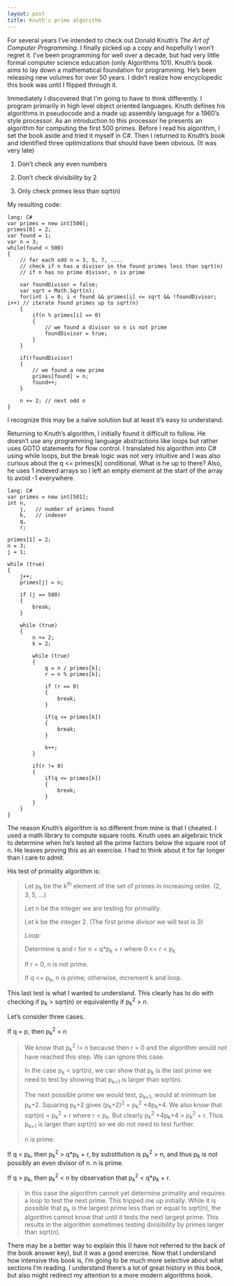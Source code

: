 ```yaml
---
layout: post
title: Knuth's prime algorithm
---
```



For several years I’ve intended to check out Donald Knuth’s _The Art of Computer Programming_. I finally picked up a copy and hopefully I won’t regret it. I’ve been programming for well over a decade, but had very little formal computer science education (only Algorithms 101). Knuth’s book aims to lay down a mathematical foundation for programming. He’s been releasing new volumes for over 50 years. I didn’t realize how encyclopedic this book was until I flipped through it.

Immediately I discovered that I’m going to have to think differently. I program primarily in high level object oriented languages. Knuth defines his algorithms in pseudocode and a made up assembly language for a 1960’s style processor. As an introduction to this processor he presents an algorithm for computing the first 500 primes. Before I read his algorithm, I set the book aside and tried it myself in C#. Then I returned to Knuth’s book and identified three optimizations that should have been obvious. (It was very late)

1. Don’t check any even numbers

2. Don’t check divisibility by 2

3. Only check primes less than sqrt(n)

My resulting code:

    lang: C#
    var primes = new int[500];
    primes[0] = 2;
    var found = 1;
    var n = 3;
    while(found < 500)
    {
    	// for each odd n = 3, 5, 7, ....
    	// check if n has a divisor in the found primes less than sqrt(n)
    	// if n has no prime divisor, n is prime
    
    	var foundDivisor = false;
    	var sqrt = Math.Sqrt(n);
    	for(int i = 0; i < found && primes[i] <= sqrt && !foundDivisor; i++) // iterate found primes up to sqrt(n)
    	{
    		if(n % primes[i] == 0)
    		{
    			// we found a divisor so n is not prime
    			foundDivisor = true;
    		}
    	}
    
    	if(!foundDivisor)
    	{
    		// we found a new prime
    		primes[found] = n;
    		found++;
    	}
    
    	n += 2; // next odd n
    }

I recognize this may be a naïve solution but at least it’s easy to understand.

Returning to Knuth’s algorithm, I initially found it difficult to follow. He doesn’t use any programming language abstractions like loops but rather uses GOTO statements for flow control. I translated his algorithm into C# using while loops, but the break logic was not very intuitive and I was also curious about the q <= primes[k] conditional. What is he up to there? Also, he uses 1 indexed arrays so I left an empty element at the start of the array to avoid -1 everywhere.

    lang: C#
    var primes = new int[501];
    int n,
    	j,   // number of primes found
    	k,   // indexer
    	q,
    	r;
    
    primes[1] = 2;
    n = 3;
    j = 1;
    
    while (true)
    {
    	j++;
    	primes[j] = n;
    
    	if (j == 500)
    	{
    		break;
    	}
    
    	while (true)
    	{
    		n += 2;
    		k = 2;
    
    		while (true)
    		{
    			q = n / primes[k];
    			r = n % primes[k];
    
    			if (r == 0)
    			{
    				break;
    			}
    
    			if(q <= primes[k])
    			{
    				break;
    			}
    
    			k++;
    		}
    
    		if(r != 0)
    		{
    			if(q <= primes[k])
    			{
    				break;
    			}
    		}
    	}
    }
    
The reason Knuth’s algorithm is so different from mine is that I cheated. I used a math library to compute square roots. Knuth uses an algebraic trick to determine when he’s tested all the prime factors below the square root of n. He leaves proving this as an exercise. I had to think about it for far longer than I care to admit.

His test of primality algorithm is:

> Let p<Sub>k</sub> be the k<sup>th</sup> element of the set of primes in increasing order.
> (2, 3, 5, …)
> 
> Let n be the integer we are testing for primality.
> 
> Let k be the integer 2. (The first prime divisor we will test is 3)
> 
> _Loop:_
> 
> Determine q and r for n = q*p<Sub>k</sub> + r where 0 <= r < p<Sub>k</sub>
> 
> If r = 0, n is not prime.
> 
> If q <= p<Sub>k</sub>, n is prime; otherwise, increment k and loop.

This last test is what I wanted to understand. This clearly has to do with checking if p<Sub>k</sub> > sqrt(n) or equivalently if p<Sub>k</sub><sup>2</sup> > n.

Let’s consider three cases.

If q = p, then p<Sub>k</sub><sup>2</sup> < n

> We know that p<Sub>k</sub><sup>2</sup> != n because then r = 0 and the algorithm would not have reached this step. We can ignore this case.
> 
> In the case p<Sub>k</sub> < sqrt(n), we can show that p<Sub>k</sub> is the last prime we need to test by showing that p<Sub>k+1</sub> is larger than sqrt(n).
> 
> The next possible prime we would test, p<Sub>k+1</sub>, would at minimum be p<Sub>k</sub>+2. Squaring p<Sub>k</sub>+2 gives (p<Sub>k</sub>+2)<sup>2</sup> = p<Sub>k</sub><sup>2</sup> +4p<Sub>k</sub>+4. We also know that sqrt(n) = p<Sub>k</sub><sup>2</sup> + r where r < p<Sub>k</sub>. But clearly p<Sub>k</sub><sup>2</sup> +4p<Sub>k</sub>+4 > p<Sub>k</sub><sup>2</sup> + r. Thus p<Sub>k+1</sub> is larger than sqrt(n) so we do not need to test further.
> 
> n is prime.

If q < p<Sub>k</sub>, then p<Sub>k</sub><sup>2</sup> > q*p<Sub>k</sub> + r, by substitution is p<Sub>k</sub><sup>2</sup> > n, and thus p<Sub>k</sub> is not possibly an even divisor of n. n is prime.

If q > p<Sub>k</sub>, then p<Sub>k</sub><sup>2</sup> < n by observation that p<Sub>k</sub><sup>2</sup> < q*p<Sub>k</sub> + r.

> In this case the algorithm cannot yet determine primality and requires
> a loop to test the next prime. This tripped me up initially. While it
> is possible that p<Sub>k</sub> is the largest prime less than or equal
> to sqrt(n), the algorithm cannot know that until it tests the next
> largest prime. This results in the algorithm sometimes testing
> divisibility by primes larger than sqrt(n).

There may be a better way to explain this (I have not referred to the back of the book answer key), but it was a good exercise. Now that I understand how intensive this book is, I’m going to be much more selective about what sections I’m reading. I understand there’s a lot of great history in this book, but also might redirect my attention to a more modern algorithms book.
